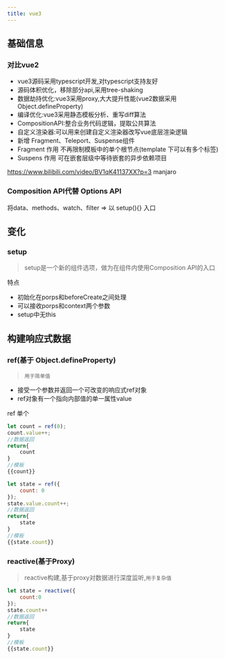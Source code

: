 ```yaml
---
title: vue3
---
```

## 基础信息
### 对比vue2
- vue3源码采用typescript开发,对typescript支持友好
- 源码体积优化，移除部分api,采用tree-shaking
- 数据劫持优化:vue3采用proxy,大大提升性能(vue2数据采用 Object.defineProperty)
- 编译优化:vue3采用静态模板分析、重写diff算法
- CompositionAPI:整合业务代码逻辑，提取公共算法
- 自定义渲染器:可以用来创建自定义渲染器改写vue底层渲染逻辑
- 新增  Fragment、Teleport、Suspense组件
- Fragment 作用 不再限制模板中的单个根节点(template 下可以有多个标签)
- Suspens 作用 可在嵌套层级中等待嵌套的异步依赖项目

https://www.bilibili.com/video/BV1qK41137XX?p=3
manjaro
### Composition API代替 Options API
将data、methods、watch、filter => 以 setup(){} 入口

## 变化
### setup
> setup是一个新的组件选项，做为在组件内使用Composition API的入口  

特点
+ 初始化在porps和beforeCreate之间处理
+ 可以接收porps和context两个参数
+ setup中无this

## 构建响应式数据
### ref(基于 Object.defineProperty) 
> `用于简单值`
+ 接受一个参数并返回一个可改变的响应式ref对象
+ ref对象有一个指向内部值的单一属性value

ref 单个
```javascript
let count = ref(0);
count.value++;
//数据返回
return{
    count
}
//模板
{{count}}
```

```javascript
let state = ref({
    count: 0
});
state.value.count++;
//数据返回
return{
    state
}
//模板
{{state.count}}
```
### reactive(基于Proxy)  
> reactive构建,基于proxy对数据进行深度监听,`用于复杂值`  

```javascript
let state = reactive({
    count:0
});
state.count++ 
//数据返回
return{
    state
}
//模板
{{state.count}}
```

